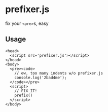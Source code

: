 # prefixer.js

fix your `<pre>`s, easy

## Usage

    <head>
      <script src='prefixer.js'></script>
    </head>
    <body>
      <pre><code>
        // ew. too many indents w/o prefixer.js
        console.log('2bad4me');
      </code></pre>
      <script>
        // FIX IT!
        prefix()
      </script>
    </body>
